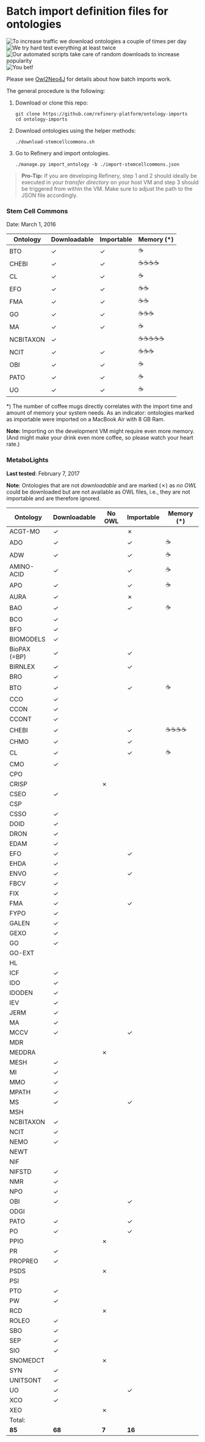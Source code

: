 # Batch import definition files for ontologies

![To increase traffic we download ontologies a couple of times per day](https://img.shields.io/badge/build-passing-brightgreen.svg) ![We try hard test everything at least twice](https://img.shields.io/badge/coverage-142%25-brightgreen.svg) ![Our automated scripts take care of random downloads to increase popularity](https://img.shields.io/badge/downloads-105K%2Fday-brightgreen.svg)  ![You bet!](https://img.shields.io/badge/awesomeness-guaranteed-ff69b4.svg)

Please see [Owl2Neo4J][owl2neo4j] for details about how batch imports work.

The general procedure is the following:

1. Download or clone this repo:

   ```
   git clone https://github.com/refinery-platform/ontology-imports
   cd ontology-imports
   ```

2. Download ontologies using the helper methods:

   ```
   ./download-stemcellcommons.sh
   ```

3. Go to Refinery and import ontologies.

   ```
   ./manage.py import_ontology -b ./import-stemcellcommons.json
   ```

> **Pro-Tip:** If you are developing Refinery, step 1 and 2 should ideally be executed in your _transfer directory_ on your host VM and step 3 should be triggered from within the VM. Make sure to adjust the path to the JSON file accordingly.

### Stem Cell Commons

Date: March 1, 2016

Ontology     | Downloadable | Importable | Memory (*)
------------ | ------------ | ---------- | ----------
BTO          | ✓            | ✓          | ☕
CHEBI        | ✓            | ✓          | ☕☕☕☕
CL           | ✓            | ✓          | ☕
EFO          | ✓            | ✓          | ☕☕
FMA          | ✓            | ✓          | ☕☕
GO           | ✓            | ✓          | ☕☕☕
MA           | ✓            | ✓          | ☕
NCBITAXON    | ✓            |            | ☕☕☕☕☕
NCIT         | ✓            | ✓          | ☕☕☕
OBI          | ✓            | ✓          | ☕
PATO         | ✓            | ✓          | ☕
UO           | ✓            | ✓          | ☕

*) The number of coffee mugs directly correlates with the import time and amount
of memory your system needs. As an indicator: ontologies marked as importable
were imported on a MacBook Air with 8 GB Ram.

**Note:** Importing on the development VM might require even more memory. (And
might make your drink even more coffee, so please watch your heart rate.)

### MetaboLights

**Last tested**: February 7, 2017

**Note**: Ontologies that are not _downloadable_ and are marked (✗) as _no OWL_
could be downloaded but are not available as OWL files, i.e., they are not
importable and are therefore ignored.

Ontology     | Downloadable | No OWL | Importable | Memory (*)
------------ | ------------ | ------ | ---------- | ----------
ACGT-MO      | ✓            |        | ✗          |
ADO          | ✓            |        | ✓          | ☕
ADW          | ✓            |        | ✓          | ☕
AMINO-ACID   | ✓            |        | ✓          | ☕
APO          | ✓            |        | ✓          | ☕
AURA         | ✓            |        | ✗          |
BAO          | ✓            |        | ✓          | ☕
BCO          | ✓            |        |            |
BFO          | ✓            |        |            |
BIOMODELS    | ✓            |        |            |
BioPAX (=BP) | ✓            |        | ✓          |
BIRNLEX      | ✓            |        | ✓          |
BRO          | ✓            |        |            |
BTO          | ✓            |        | ✓          | ☕
CCO          | ✓            |        |            |
CCON         | ✓            |        |            |
CCONT        | ✓            |        |            |
CHEBI        | ✓            |        | ✓          | ☕☕☕☕
CHMO         | ✓            |        | ✓          |
CL           | ✓            |        | ✓          | ☕
CMO          | ✓            |        |            |
CPO          |              |        |            |
CRISP        |              | ✗      |            |
CSEO         | ✓            |        |            |
CSP          |              |        |            |
CSSO         | ✓            |        |            |
DOID         | ✓            |        |            |
DRON         | ✓            |        |            |
EDAM         | ✓            |        |            |
EFO          | ✓            |        | ✓          |
EHDA         | ✓            |        |            |
ENVO         | ✓            |        | ✓          |
FBCV         | ✓            |        |            |
FIX          | ✓            |        |            |
FMA          | ✓            |        | ✓          |
FYPO         | ✓            |        |            |
GALEN        | ✓            |        |            |
GEXO         | ✓            |        |            |
GO           | ✓            |        |            |
GO-EXT       |              |        |            |
HL           |              |        |            |
ICF          | ✓            |        |            |
IDO          | ✓            |        |            |
IDODEN       | ✓            |        |            |
IEV          | ✓            |        |            |
JERM         | ✓            |        |            |
MA           | ✓            |        |            |
MCCV         | ✓            |        | ✓          |
MDR          |              |        |            |
MEDDRA       |              | ✗      |            |
MESH         | ✓            |        |            |
MI           | ✓            |        |            |
MMO          | ✓            |        |            |
MPATH        | ✓            |        |            |
MS           | ✓            |        | ✓          |
MSH          |              |        |            |
NCBITAXON    | ✓            |        |            |
NCIT         | ✓            |        |            |
NEMO         | ✓            |        |            |
NEWT         |              |        |            |
NIF          |              |        |            |
NIFSTD       | ✓            |        |            |
NMR          | ✓            |        |            |
NPO          | ✓            |        |            |
OBI          | ✓            |        | ✓          |
ODGI         |              |        |            |
PATO         | ✓            |        | ✓          |
PO           | ✓            |        | ✓          |
PPIO         |              | ✗      |            |
PR           | ✓            |        |            |
PROPREO      | ✓            |        |            |
PSDS         |              | ✗      |            |
PSI          |              |        |            |
PTO          | ✓            |        |            |
PW           | ✓            |        |            |
RCD          |              | ✗      |            |
ROLEO        | ✓            |        |            |
SBO          | ✓            |        |            |
SEP          | ✓            |        |            |
SIO          | ✓            |        |            |
SNOMEDCT     |              | ✗      |            |
SYN          | ✓            |        |            |
UNITSONT     | ✓            |        |            |
UO           | ✓            |        | ✓          |
XCO          | ✓            |        |            |
XEO          |              | ✗      |            |
Total:       |              |        |            |
**85**       | **68**       | **7**  | **16**     |

[owl2neo4j]: https://github.com/flekschas/owl2neo4j/wiki/Batch-Imports

